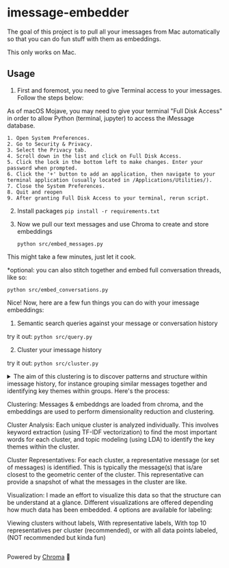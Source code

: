 # imessage-embedder

The goal of this project is to pull all your imessages from Mac automatically so that you can do fun stuff with them
as embeddings.

This only works on Mac.

## Usage

1. First and foremost, you need to give Terminal access to your imessages. Follow the steps below:

As of macOS Mojave, you may need to give your terminal "Full Disk Access" in order to allow Python (terminal, jupyter) to access the iMessage database.

    1. Open System Preferences.
    2. Go to Security & Privacy.
    3. Select the Privacy tab.
    4. Scroll down in the list and click on Full Disk Access.
    5. Click the lock in the bottom left to make changes. Enter your password when prompted.
    6. Click the '+' button to add an application, then navigate to your terminal application (usually located in /Applications/Utilities/).
    7. Close the System Preferences.
    8. Quit and reopen
    9. After granting Full Disk Access to your terminal, rerun script.

2. Install packages
   `pip install -r requirements.txt`

3. Now we pull our text messages and use Chroma to create and store embeddings

   `python src/embed_messages.py`

This might take a few minutes, just let it cook.

\*optional: you can also stitch together and embed full conversation threads, like so:

`python src/embed_conversations.py`

Nice! Now, here are a few fun things you can do with your imessage embeddings:

1. Semantic search queries against your message or conversation history

try it out: `python src/query.py`

2. Cluster your imessage history

try it out: `python src/cluster.py`

<details>
A note on clustering:
<summary>
The aim of this clustering is to discover patterns and structure within imessage history, for instance grouping similar messages together and identifying key themes within groups. Here's the process:

Clustering: Messages & embeddngs are loaded from chroma, and the embeddings are used to perform dimensionality reduction and clustering.

Cluster Analysis: Each unique cluster is analyzed individually. This involves keyword extraction (using TF-IDF vectorization) to find the most important words for each cluster, and topic modeling (using LDA) to identify the key themes within the cluster.

Cluster Representatives: For each cluster, a representative message (or set of messages) is identified. This is typically the message(s) that is/are closest to the geometric center of the cluster. This representative can provide a snapshot of what the messages in the cluster are like.

Visualization: I made an effort to visualize this data so that the structure can be understand at a glance. Different visualizations are offered depending how much data has been embedded. 4 options are available for labeling:

Viewing clusters without labels,
With representative labels,
With top 10 representatives per cluster (recommended), or
with all data points labeled, (NOT recommended but kinda fun)

</summary>
</details>

Powered by [Chroma](https://trychroma.com) 🚀
